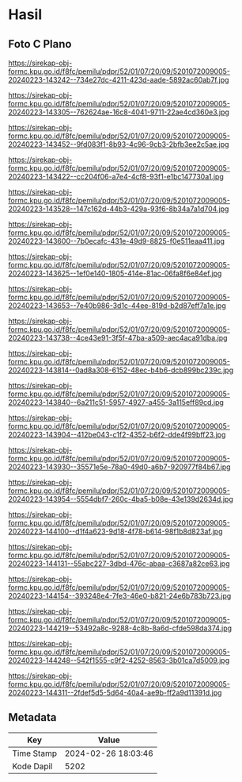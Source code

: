 # Hasil

## Foto C Plano

https://sirekap-obj-formc.kpu.go.id/f8fc/pemilu/pdpr/52/01/07/20/09/5201072009005-20240223-143242--734e27dc-4211-423d-aade-5892ac60ab7f.jpg

https://sirekap-obj-formc.kpu.go.id/f8fc/pemilu/pdpr/52/01/07/20/09/5201072009005-20240223-143305--762624ae-16c8-4041-9711-22ae4cd360e3.jpg

https://sirekap-obj-formc.kpu.go.id/f8fc/pemilu/pdpr/52/01/07/20/09/5201072009005-20240223-143452--9fd083f1-8b93-4c96-9cb3-2bfb3ee2c5ae.jpg

https://sirekap-obj-formc.kpu.go.id/f8fc/pemilu/pdpr/52/01/07/20/09/5201072009005-20240223-143422--cc204f06-a7e4-4cf8-93f1-e1bc147730a1.jpg

https://sirekap-obj-formc.kpu.go.id/f8fc/pemilu/pdpr/52/01/07/20/09/5201072009005-20240223-143528--147c162d-44b3-429a-93f6-8b34a7a1d704.jpg

https://sirekap-obj-formc.kpu.go.id/f8fc/pemilu/pdpr/52/01/07/20/09/5201072009005-20240223-143600--7b0ecafc-431e-49d9-8825-f0e511eaa411.jpg

https://sirekap-obj-formc.kpu.go.id/f8fc/pemilu/pdpr/52/01/07/20/09/5201072009005-20240223-143625--1ef0e140-1805-414e-81ac-06fa8f6e84ef.jpg

https://sirekap-obj-formc.kpu.go.id/f8fc/pemilu/pdpr/52/01/07/20/09/5201072009005-20240223-143653--7e40b986-3d1c-44ee-819d-b2d87eff7a1e.jpg

https://sirekap-obj-formc.kpu.go.id/f8fc/pemilu/pdpr/52/01/07/20/09/5201072009005-20240223-143738--4ce43e91-3f5f-47ba-a509-aec4aca91dba.jpg

https://sirekap-obj-formc.kpu.go.id/f8fc/pemilu/pdpr/52/01/07/20/09/5201072009005-20240223-143814--0ad8a308-6152-48ec-b4b6-dcb899bc239c.jpg

https://sirekap-obj-formc.kpu.go.id/f8fc/pemilu/pdpr/52/01/07/20/09/5201072009005-20240223-143840--6a211c51-5957-4927-a455-3a115eff89cd.jpg

https://sirekap-obj-formc.kpu.go.id/f8fc/pemilu/pdpr/52/01/07/20/09/5201072009005-20240223-143904--412be043-c1f2-4352-b6f2-dde4f99bff23.jpg

https://sirekap-obj-formc.kpu.go.id/f8fc/pemilu/pdpr/52/01/07/20/09/5201072009005-20240223-143930--35571e5e-78a0-49d0-a6b7-920977f84b67.jpg

https://sirekap-obj-formc.kpu.go.id/f8fc/pemilu/pdpr/52/01/07/20/09/5201072009005-20240223-143954--5554dbf7-260c-4ba5-b08e-43e139d2634d.jpg

https://sirekap-obj-formc.kpu.go.id/f8fc/pemilu/pdpr/52/01/07/20/09/5201072009005-20240223-144100--d1f4a623-9d18-4f78-b614-98f1b8d823af.jpg

https://sirekap-obj-formc.kpu.go.id/f8fc/pemilu/pdpr/52/01/07/20/09/5201072009005-20240223-144131--55abc227-3dbd-476c-abaa-c3687a82ce63.jpg

https://sirekap-obj-formc.kpu.go.id/f8fc/pemilu/pdpr/52/01/07/20/09/5201072009005-20240223-144154--393248e4-7fe3-46e0-b821-24e6b783b723.jpg

https://sirekap-obj-formc.kpu.go.id/f8fc/pemilu/pdpr/52/01/07/20/09/5201072009005-20240223-144219--53492a8c-9288-4c8b-8a6d-cfde598da374.jpg

https://sirekap-obj-formc.kpu.go.id/f8fc/pemilu/pdpr/52/01/07/20/09/5201072009005-20240223-144248--542f1555-c9f2-4252-8563-3b01ca7d5009.jpg

https://sirekap-obj-formc.kpu.go.id/f8fc/pemilu/pdpr/52/01/07/20/09/5201072009005-20240223-144311--2fdef5d5-5d64-40a4-ae9b-ff2a9d11391d.jpg


## Metadata

| Key        | Value               |
| ---------- | ------------------- |
| Time Stamp | 2024-02-26 18:03:46 |
| Kode Dapil | 5202                |



